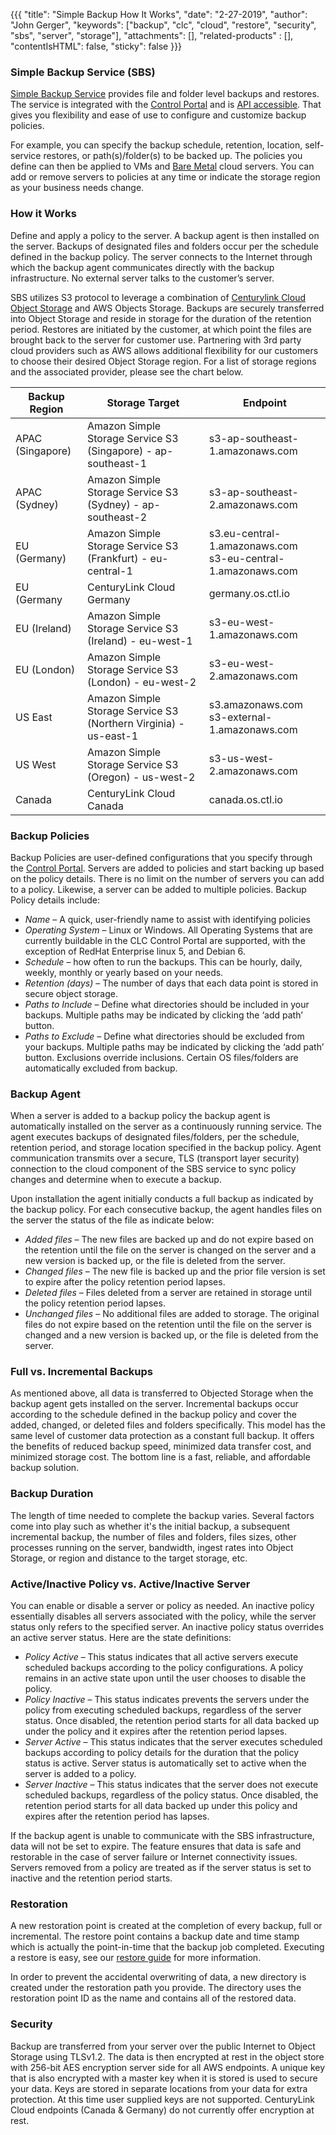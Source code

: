 {{{
  "title": "Simple Backup How It Works",
  "date": "2-27-2019",
  "author": "John Gerger",
  "keywords": ["backup", "clc", "cloud", "restore", "security", "sbs", "server", "storage"],
  "attachments": [],
  "related-products" : [],
  "contentIsHTML": false,
  "sticky": false
}}}

### Simple Backup Service (SBS)

[Simple Backup Service](https://www.ctl.io/simple-backup-service/) provides file and folder level backups and restores. The service is integrated with the [Control Portal](https://control.ctl.io/) and is [API accessible](https://www.ctl.io/api-docs/v2/#simple-backup). That gives you flexibility and ease of use to configure and customize backup policies.

For example, you can specify the backup schedule, retention, location, self-service restores, or path(s)/folder(s) to be backed up. The policies you define can then be applied to VMs and [Bare Metal](https://www.ctl.io/bare-metal/) cloud servers. You can add or remove servers to policies at any time or indicate the storage region as your business needs change.

### How it Works

Define and apply a policy to the server. A backup agent is then installed on the server. Backups of designated files and folders occur per the schedule defined in the backup policy. The server connects to the Internet through which the backup agent communicates directly with the backup infrastructure. No external server talks to the customer’s server.

SBS utilizes S3 protocol to leverage a combination of [Centurylink Cloud Object Storage](https://www.ctl.io/object-storage/) and AWS Objects Storage. Backups are securely transferred into Object Storage and reside in storage for the duration of the retention period. Restores are initiated by the customer, at which point the files are brought back to the server for customer use. Partnering with 3rd party cloud providers such as AWS allows additional flexibility for our customers to choose their desired Object Storage region. For a list of storage regions and the associated provider, please see the chart below.

Backup Region|Storage Target|Endpoint
-------------|--------------|---------
APAC (Singapore)|Amazon Simple Storage Service S3 (Singapore) - ap-southeast-1|s3-ap-southeast-1.amazonaws.com
APAC (Sydney)|Amazon Simple Storage Service S3 (Sydney) - ap-southeast-2|s3-ap-southeast-2.amazonaws.com
EU (Germany)|Amazon Simple Storage Service S3 (Frankfurt) - eu-central-1|s3.eu-central-1.amazonaws.com<br>s3-eu-central-1.amazonaws.com
EU (Germany|CenturyLink Cloud Germany|germany.os.ctl.io
EU (Ireland)|Amazon Simple Storage Service S3 (Ireland) - eu-west-1|s3-eu-west-1.amazonaws.com
EU (London)|Amazon Simple Storage Service S3 (London) - eu-west-2|s3-eu-west-2.amazonaws.com
US East|Amazon Simple Storage Service S3 (Northern Virginia) - us-east-1|s3.amazonaws.com<br>s3-external-1.amazonaws.com
US West|Amazon Simple Storage Service S3 (Oregon) - us-west-2|s3-us-west-2.amazonaws.com
Canada|CenturyLink Cloud Canada|canada.os.ctl.io

### Backup Policies
Backup Policies are user-defined configurations that you specify through the [Control Portal](https://control.ctl.io/). Servers are added to policies and start backing up based on the policy details. There is no limit on the number of servers you can add to a policy. Likewise, a server can be added to multiple policies. Backup Policy details include:

* *Name* – A quick, user-friendly name to assist with identifying policies
* *Operating System* – Linux or Windows. All Operating Systems that are currently buildable in the CLC Control Portal are supported, with the exception of RedHat Enterprise linux 5, and Debian 6.
* *Schedule* – how often to run the backups. This can be hourly, daily, weekly, monthly or yearly based on your needs.
* *Retention (days)* – The number of days that each data point is stored in secure object storage.
* *Paths to Include* – Define what directories should be included in your backups. Multiple paths may be indicated by clicking the ‘add path’ button.
* *Paths to Exclude* – Define what directories should be excluded from your backups. Multiple paths may be indicated by clicking the ‘add path’ button. Exclusions override inclusions. Certain OS files/folders are automatically excluded from backup.

### Backup Agent
When a server is added to a backup policy the backup agent is automatically installed on the server as a continuously running service. The agent executes backups of designated files/folders, per the schedule, retention period, and storage location specified in the backup policy. Agent communication transmits over a secure, TLS (transport layer security) connection to the cloud component of the SBS service to sync policy changes and determine when to execute a backup.

Upon installation the agent initially conducts a full backup as indicated by the backup policy. For each consecutive backup, the agent handles files on the server the status of the file as indicate below:

* *Added files* – The new files are backed up and do not expire based on the retention until the file on the server is changed on the server and a new version is backed up, or the file is deleted from the server.
* *Changed files* – The new file is backed up and the prior file version is set to expire after the policy retention period lapses.
* *Deleted files* – Files deleted from a server are retained in storage until the policy retention period lapses.
* *Unchanged files* – No additional files are added to storage. The original files do not expire based on the retention until the file on the server is changed and a new version is backed up, or the file is deleted from the server.

### Full vs. Incremental Backups
As mentioned above, all data is transferred to Objected Storage when the backup agent gets installed on the server. Incremental backups occur according to the schedule defined in the backup policy and cover the added, changed, or deleted files and folders specifically. This model has the same level of customer data protection as a constant full backup. It offers the benefits of reduced backup speed, minimized data transfer cost, and minimized storage cost. The bottom line is a fast, reliable, and affordable backup solution.

### Backup Duration
The length of time needed to complete the backup varies. Several factors come into play such as whether it's the initial backup, a subsequent incremental backup, the number of files and folders, files sizes, other processes running on the server, bandwidth, ingest rates into Object Storage, or region and distance to the target storage, etc.

### Active/Inactive Policy vs. Active/Inactive Server
You can enable or disable a server or policy as needed. An inactive policy essentially disables all servers associated with the policy, while the server status only refers to the specified server. An inactive policy status overrides an active server status. Here are the state definitions:

* *Policy Active* – This status indicates that all active servers execute scheduled backups according to the policy configurations. A policy remains in an active state upon until the user chooses to disable the policy.
* *Policy Inactive* – This status indicates prevents the servers under the policy from executing scheduled backups, regardless of the server status. Once disabled, the retention period starts for all data backed up under the policy and it expires after the retention period lapses.
* *Server Active* – This status indicates that the server executes scheduled backups according to policy details for the duration that the policy status is active. Server status is automatically set to active when the server is added to a policy.
* *Server Inactive* – This status indicates that the server does not execute scheduled backups, regardless of the policy status. Once disabled, the retention period starts for all data backed up under this policy and expires after the retention period has lapses.

If the backup agent is unable to communicate with the SBS infrastructure, data will not be set to expire. The feature ensures that data is safe and restorable in the case of server failure or Internet connectivity issues. Servers removed from a policy are treated as if the server status is set to inactive and the retention period starts.

### Restoration
A new restoration point is created at the completion of every backup, full or incremental. The restore point contains a backup date and time stamp which is actually the point-in-time that the backup job completed. Executing a restore is easy, see our [restore guide](./restores.md) for more information.

In order to prevent the accidental overwriting of data, a new directory is created under the restoration path you provide. The directory uses the restoration point ID as the name and contains all of the restored data.

### Security
Backup are transferred from your server over the public Internet to Object Storage using TLSv1.2. The data is then encrypted at rest in the object store with 256-bit AES encryption server side for all AWS endpoints. A unique key that is also encrypted with a master key when it is stored is used to secure your data. Keys are stored in separate locations from your data for extra protection. At this time user supplied keys are not supported. CenturyLink Cloud endpoints (Canada & Germany) do not currently offer encryption at rest.
